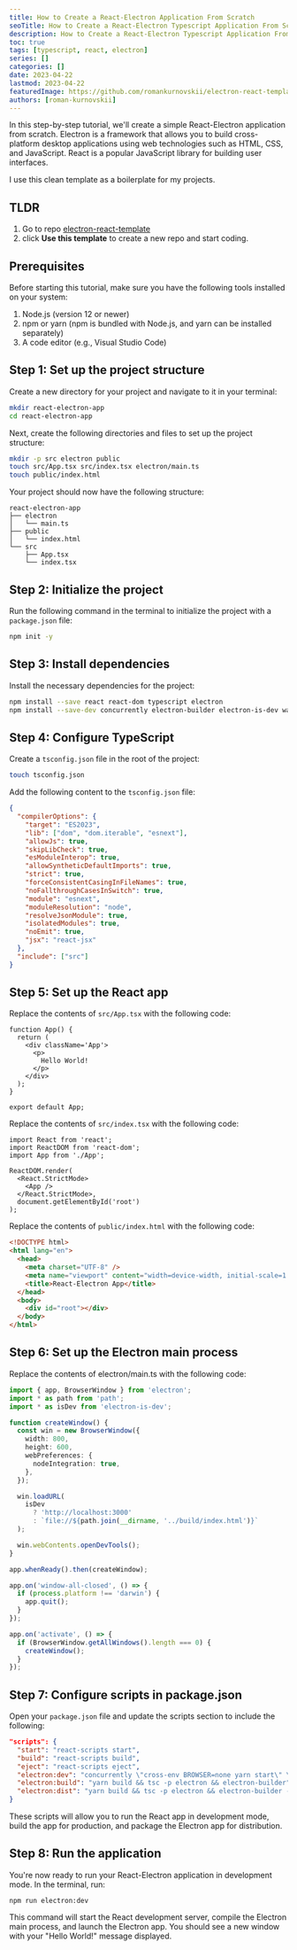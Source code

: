 ```yaml
---
title: How to Create a React-Electron Application From Scratch
seoTitle: How to Create a React-Electron Typescript Application From Scratch
description: How to Create a React-Electron Typescript Application From Scratch in 2023
toc: true
tags: [typescript, react, electron]
series: []
categories: []
date: 2023-04-22
lastmod: 2023-04-22
featuredImage: https://github.com/romankurnovskii/electron-react-template/raw/main/assets/logo.png
authors: [roman-kurnovskii]
---
```



In this step-by-step tutorial, we'll create a simple React-Electron application from scratch. Electron is a framework that allows you to build cross-platform desktop applications using web technologies such as HTML, CSS, and JavaScript. React is a popular JavaScript library for building user interfaces.

I use this clean template as a boilerplate for my projects.

## TLDR

1. Go to repo [electron-react-template](https://github.com/romankurnovskii/electron-react-template)
2. click **Use this template** to create a new repo and start coding.

## Prerequisites

Before starting this tutorial, make sure you have the following tools installed on your system:

1. Node.js (version 12 or newer)
1. npm or yarn (npm is bundled with Node.js, and yarn can be installed separately)
1. A code editor (e.g., Visual Studio Code)

## Step 1: Set up the project structure

Create a new directory for your project and navigate to it in your terminal:

```bash
mkdir react-electron-app
cd react-electron-app
```

Next, create the following directories and files to set up the project structure:

```bash
mkdir -p src electron public
touch src/App.tsx src/index.tsx electron/main.ts
touch public/index.html
```

Your project should now have the following structure:

```
react-electron-app
├── electron
│   └── main.ts
├── public
│   └── index.html
└── src
    ├── App.tsx
    └── index.tsx
```

## Step 2: Initialize the project

Run the following command in the terminal to initialize the project with a `package.json` file:

```sh
npm init -y
```

## Step 3: Install dependencies

Install the necessary dependencies for the project:

```sh
npm install --save react react-dom typescript electron
npm install --save-dev concurrently electron-builder electron-is-dev wait-on cross-env
```

## Step 4: Configure TypeScript

Create a `tsconfig.json` file in the root of the project:

```bash
touch tsconfig.json
```

Add the following content to the `tsconfig.json` file:

```json
{
  "compilerOptions": {
    "target": "ES2023",
    "lib": ["dom", "dom.iterable", "esnext"],
    "allowJs": true,
    "skipLibCheck": true,
    "esModuleInterop": true,
    "allowSyntheticDefaultImports": true,
    "strict": true,
    "forceConsistentCasingInFileNames": true,
    "noFallthroughCasesInSwitch": true,
    "module": "esnext",
    "moduleResolution": "node",
    "resolveJsonModule": true,
    "isolatedModules": true,
    "noEmit": true,
    "jsx": "react-jsx"
  },
  "include": ["src"]
}
```

## Step 5: Set up the React app

Replace the contents of `src/App.tsx` with the following code:

```tsx
function App() {
  return (
    <div className='App'>
      <p>
        Hello World!
      </p>
    </div>
  );
}

export default App;
```

Replace the contents of `src/index.tsx` with the following code:

```tsx
import React from 'react';
import ReactDOM from 'react-dom';
import App from './App';

ReactDOM.render(
  <React.StrictMode>
    <App />
  </React.StrictMode>,
  document.getElementById('root')
);
```

Replace the contents of `public/index.html` with the following code:

```html
<!DOCTYPE html>
<html lang="en">
  <head>
    <meta charset="UTF-8" />
    <meta name="viewport" content="width=device-width, initial-scale=1.0" />
    <title>React-Electron App</title>
  </head>
  <body>
    <div id="root"></div>
  </body>
</html>
```

## Step 6: Set up the Electron main process

Replace the contents of electron/main.ts with the following code:

```ts
import { app, BrowserWindow } from 'electron';
import * as path from 'path';
import * as isDev from 'electron-is-dev';

function createWindow() {
  const win = new BrowserWindow({
    width: 800,
    height: 600,
    webPreferences: {
      nodeIntegration: true,
    },
  });

  win.loadURL(
    isDev
      ? 'http://localhost:3000'
      : `file://${path.join(__dirname, '../build/index.html')}`
  );

  win.webContents.openDevTools();
}

app.whenReady().then(createWindow);

app.on('window-all-closed', () => {
  if (process.platform !== 'darwin') {
    app.quit();
  }
});

app.on('activate', () => {
  if (BrowserWindow.getAllWindows().length === 0) {
    createWindow();
  }
});
```

## Step 7: Configure scripts in package.json

Open your `package.json` file and update the scripts section to include the following:

```json
"scripts": {
  "start": "react-scripts start",
  "build": "react-scripts build",
  "eject": "react-scripts eject",
  "electron:dev": "concurrently \"cross-env BROWSER=none yarn start\" \"wait-on http://127.0.0.1:3000 && tsc -p electron -w\" \"wait-on http://127.0.0.1:3000 && tsc -p electron && electron .\"",
  "electron:build": "yarn build && tsc -p electron && electron-builder",
  "electron:dist": "yarn build && tsc -p electron && electron-builder --mac --dir"
}
```

These scripts will allow you to run the React app in development mode, build the app for production, and package the Electron app for distribution.

## Step 8: Run the application

You're now ready to run your React-Electron application in development mode. In the terminal, run:

```
npm run electron:dev
```

This command will start the React development server, compile the Electron main process, and launch the Electron app. You should see a new window with your "Hello World!" message displayed.
